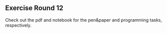 ## Exercise Round 12

Check out the pdf and notebook for the pen&paper and programming tasks, respectively.<br><br>

